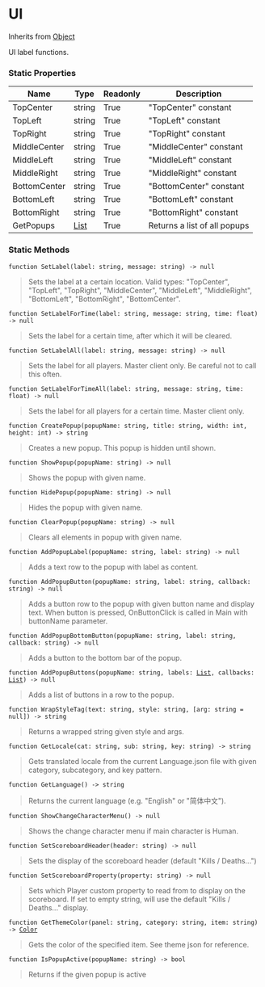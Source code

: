 # UI
Inherits from [Object](../objects/Object.md)

UI label functions.

### Static Properties
|Name|Type|Readonly|Description|
|---|---|---|---|
|TopCenter|string|True|"TopCenter" constant|
|TopLeft|string|True|"TopLeft" constant|
|TopRight|string|True|"TopRight" constant|
|MiddleCenter|string|True|"MiddleCenter" constant|
|MiddleLeft|string|True|"MiddleLeft" constant|
|MiddleRight|string|True|"MiddleRight" constant|
|BottomCenter|string|True|"BottomCenter" constant|
|BottomLeft|string|True|"BottomLeft" constant|
|BottomRight|string|True|"BottomRight" constant|
|GetPopups|[List](../objects/List.md)|True|Returns a list of all popups|


### Static Methods
<pre class="language-typescript"><code class="lang-typescript">function SetLabel(label: string, message: string) -> null</code></pre>
> Sets the label at a certain location. Valid types: "TopCenter", "TopLeft", "TopRight", "MiddleCenter", "MiddleLeft", "MiddleRight", "BottomLeft", "BottomRight", "BottomCenter".

<pre class="language-typescript"><code class="lang-typescript">function SetLabelForTime(label: string, message: string, time: float) -> null</code></pre>
> Sets the label for a certain time, after which it will be cleared.

<pre class="language-typescript"><code class="lang-typescript">function SetLabelAll(label: string, message: string) -> null</code></pre>
> Sets the label for all players. Master client only. Be careful not to call this often.

<pre class="language-typescript"><code class="lang-typescript">function SetLabelForTimeAll(label: string, message: string, time: float) -> null</code></pre>
> Sets the label for all players for a certain time. Master client only.

<pre class="language-typescript"><code class="lang-typescript">function CreatePopup(popupName: string, title: string, width: int, height: int) -> string</code></pre>
> Creates a new popup. This popup is hidden until shown.

<pre class="language-typescript"><code class="lang-typescript">function ShowPopup(popupName: string) -> null</code></pre>
> Shows the popup with given name.

<pre class="language-typescript"><code class="lang-typescript">function HidePopup(popupName: string) -> null</code></pre>
> Hides the popup with given name.

<pre class="language-typescript"><code class="lang-typescript">function ClearPopup(popupName: string) -> null</code></pre>
> Clears all elements in popup with given name.

<pre class="language-typescript"><code class="lang-typescript">function AddPopupLabel(popupName: string, label: string) -> null</code></pre>
> Adds a text row to the popup with label as content.

<pre class="language-typescript"><code class="lang-typescript">function AddPopupButton(popupName: string, label: string, callback: string) -> null</code></pre>
> Adds a button row to the popup with given button name and display text. When button is pressed, OnButtonClick is called in Main with buttonName parameter.

<pre class="language-typescript"><code class="lang-typescript">function AddPopupBottomButton(popupName: string, label: string, callback: string) -> null</code></pre>
> Adds a button to the bottom bar of the popup.

<pre class="language-typescript"><code class="lang-typescript">function AddPopupButtons(popupName: string, labels: <a data-footnote-ref href="#user-content-fn-14">List</a>, callbacks: <a data-footnote-ref href="#user-content-fn-14">List</a>) -> null</code></pre>
> Adds a list of buttons in a row to the popup.

<pre class="language-typescript"><code class="lang-typescript">function WrapStyleTag(text: string, style: string, [arg: string = null]) -> string</code></pre>
> Returns a wrapped string given style and args.

<pre class="language-typescript"><code class="lang-typescript">function GetLocale(cat: string, sub: string, key: string) -> string</code></pre>
> Gets translated locale from the current Language.json file with given category, subcategory, and key pattern.

<pre class="language-typescript"><code class="lang-typescript">function GetLanguage() -> string</code></pre>
> Returns the current language (e.g. "English" or "简体中文").

<pre class="language-typescript"><code class="lang-typescript">function ShowChangeCharacterMenu() -> null</code></pre>
> Shows the change character menu if main character is Human.

<pre class="language-typescript"><code class="lang-typescript">function SetScoreboardHeader(header: string) -> null</code></pre>
> Sets the display of the scoreboard header (default "Kills / Deaths...")

<pre class="language-typescript"><code class="lang-typescript">function SetScoreboardProperty(property: string) -> null</code></pre>
> Sets which Player custom property to read from to display on the scoreboard. If set to empty string, will use the default "Kills / Deaths..." display.

<pre class="language-typescript"><code class="lang-typescript">function GetThemeColor(panel: string, category: string, item: string) -> <a data-footnote-ref href="#user-content-fn-4">Color</a></code></pre>
> Gets the color of the specified item. See theme json for reference.

<pre class="language-typescript"><code class="lang-typescript">function IsPopupActive(popupName: string) -> bool</code></pre>
> Returns if the given popup is active


[^0]: [Camera](../static/Camera.md)
[^1]: [Character](../objects/Character.md)
[^2]: [Collider](../objects/Collider.md)
[^3]: [Collision](../objects/Collision.md)
[^4]: [Color](../objects/Color.md)
[^5]: [Convert](../static/Convert.md)
[^6]: [Cutscene](../static/Cutscene.md)
[^7]: [Dict](../objects/Dict.md)
[^8]: [Game](../static/Game.md)
[^9]: [Human](../objects/Human.md)
[^10]: [Input](../static/Input.md)
[^11]: [Json](../static/Json.md)
[^12]: [LineCastHitResult](../objects/LineCastHitResult.md)
[^13]: [LineRenderer](../objects/LineRenderer.md)
[^14]: [List](../objects/List.md)
[^15]: [Map](../static/Map.md)
[^16]: [MapObject](../objects/MapObject.md)
[^17]: [MapTargetable](../objects/MapTargetable.md)
[^18]: [Math](../static/Math.md)
[^19]: [Network](../static/Network.md)
[^20]: [NetworkView](../objects/NetworkView.md)
[^21]: [PersistentData](../static/PersistentData.md)
[^22]: [Physics](../static/Physics.md)
[^23]: [Player](../objects/Player.md)
[^24]: [Quaternion](../objects/Quaternion.md)
[^25]: [Random](../objects/Random.md)
[^26]: [Range](../objects/Range.md)
[^27]: [RoomData](../static/RoomData.md)
[^28]: [Set](../objects/Set.md)
[^29]: [Shifter](../objects/Shifter.md)
[^30]: [String](../static/String.md)
[^31]: [Time](../static/Time.md)
[^32]: [Titan](../objects/Titan.md)
[^33]: [Transform](../objects/Transform.md)
[^34]: [UI](../static/UI.md)
[^35]: [Vector2](../objects/Vector2.md)
[^36]: [Vector3](../objects/Vector3.md)
[^37]: [Object](../objects/Object.md)
[^38]: [Component](../objects/Component.md)
